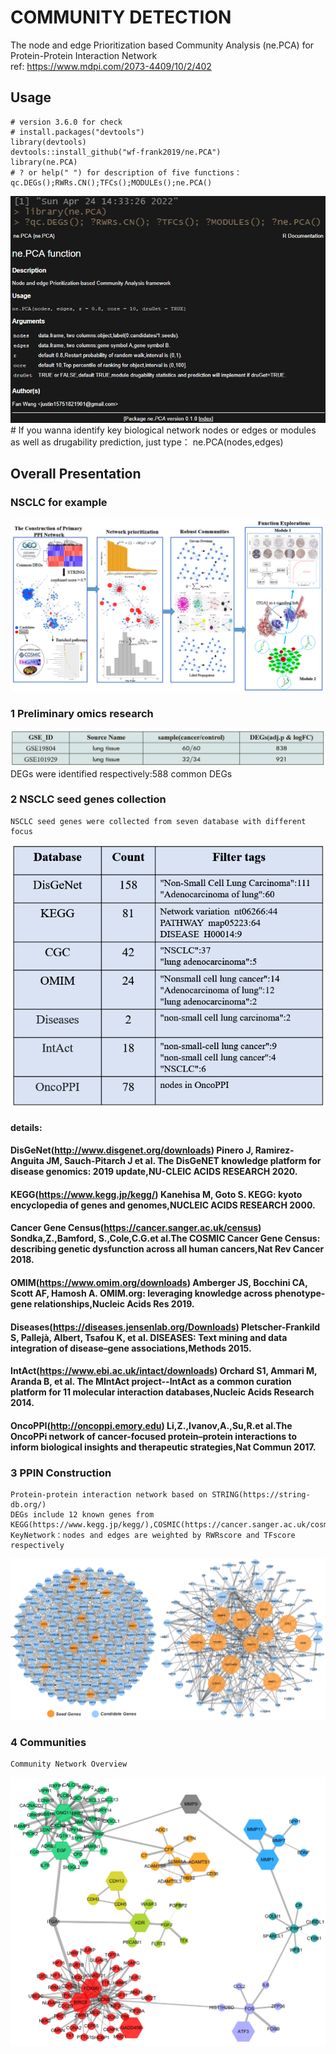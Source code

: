 # COMMUNITY DETECTION
The node and edge Prioritization based Community Analysis (ne.PCA) for Protein-Protein Interaction Network<br>
ref: https://www.mdpi.com/2073-4409/10/2/402

##  Usage
	# version 3.6.0 for check
	# install.packages("devtools")
	library(devtools)
	devtools::install_github("wf-frank2019/ne.PCA")
	library(ne.PCA)
	# ? or help(" ") for description of five functions：qc.DEGs();RWRs.CN();TFCs();MODULEs();ne.PCA()
   ![frank](https://github.com/wf-frank2019/-storehouse/blob/master/res/helpR.png "Help Page")
	# If you wanna identify key biological network nodes or edges or modules as well as drugability prediction, just type：
	ne.PCA(nodes,edges)

##  Overall Presentation
### NSCLC for example
   ![frank](https://github.com/wf-frank2019/-storehouse/blob/master/res/overview.PNG "Outline")
   
### 1 Preliminary omics research
   ![frank](https://github.com/wf-frank2019/-storehouse/blob/master/res/GSE.PNG "Microarray")
        DEGs were identified respectively:588 common DEGs

### 2 NSCLC seed genes collection
	NSCLC seed genes were collected from seven database with different focus
   ![frank](https://github.com/wf-frank2019/-storehouse/blob/master/res/seeds.PNG "Seeds")
#### details:
#### DisGeNet(http://www.disgenet.org/downloads) Pinero J, Ramirez-Anguita JM, Sauch-Pitarch J et al. The DisGeNET knowledge platform for disease genomics: 2019 update,NU-CLEIC ACIDS RESEARCH 2020.
#### KEGG(https://www.kegg.jp/kegg/)   Kanehisa M, Goto S. KEGG: kyoto encyclopedia of genes and genomes,NUCLEIC ACIDS RESEARCH 2000.
#### Cancer Gene Census(https://cancer.sanger.ac.uk/census) Sondka,Z.,Bamford, S.,Cole,C.G.et al.The COSMIC Cancer Gene Census: describing genetic dysfunction across all human cancers,Nat Rev Cancer 2018.
#### OMIM(https://www.omim.org/downloads)  Amberger JS, Bocchini CA, Scott AF, Hamosh A. OMIM.org: leveraging knowledge across phenotype-gene relationships,Nucleic Acids Res 2019.
#### Diseases(https://diseases.jensenlab.org/Downloads) Pletscher-Frankild S, Pallejà, Albert, Tsafou K, et al. DISEASES: Text mining and data integration of disease–gene associations,Methods 2015.
#### IntAct(https://www.ebi.ac.uk/intact/downloads) Orchard S1, Ammari M, Aranda B, et al. The MIntAct project--IntAct as a common curation platform for 11 molecular interaction databases,Nucleic Acids Research 2014.
#### OncoPPI(http://oncoppi.emory.edu) Li,Z.,Ivanov,A.,Su,R.et al.The OncoPPi network of cancer-focused protein–protein interactions to inform biological insights and therapeutic strategies,Nat Commun 2017.
	
### 3 PPIN Construction
	Protein-protein interaction network based on STRING(https://string-db.org/)
   	DEGs include 12 known genes from KEGG(https://www.kegg.jp/kegg/),COSMIC(https://cancer.sanger.ac.uk/cosmic/),DisGenet(https://www.disgenet.org/)
	KeyNetwork：nodes and edges are weighted by RWRscore and TFscore respectively
   ![frank](https://github.com/wf-frank2019/-storehouse/blob/master/res/git2.PNG "PPN_WCN")

### 4 Communities
	Community Network Overview
   ![frank](https://github.com/wf-frank2019/-storehouse/blob/master/res/community.PNG "Module")


